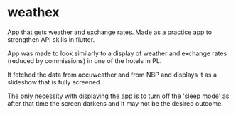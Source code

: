 # weathex

App that gets weather and exchange rates. Made as a practice app to strengthen API skills in flutter.

App was made to look similarly to a display of weather and exchange rates (reduced by commissions) in one of the hotels in PL.

It fetched the data from accuweather and from NBP and displays it as a slideshow that is fully screened.

The only necessity with displaying the app is to turn off the 'sleep mode' as after that time the screen darkens and it may not be the desired outcome.
